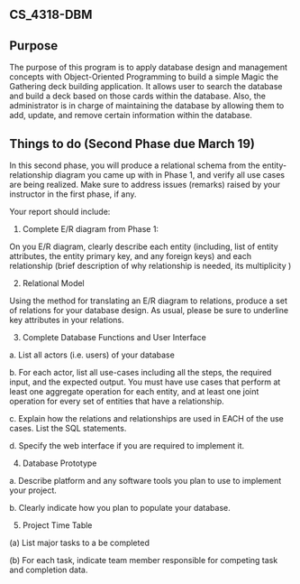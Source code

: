 ## CS_4318-DBM

## Purpose

The purpose of this program is to apply database design and management concepts with Object-Oriented Programming to build a simple Magic the Gathering deck building application. It allows user to search the database and build a deck based on those cards within the database. Also, the administrator is in charge of maintaining the database by allowing them to add, update, and remove certain information within the database.

## Things to do (Second Phase due March 19)


In this second phase, you will produce a relational schema from the entity-relationship diagram you came up with in Phase 1, and verify all use cases are being realized. Make sure to address issues (remarks) raised by your instructor in the first phase, if any.

Your report should include:

1. Complete E/R diagram from Phase 1:

  On you E/R diagram, clearly describe each entity (including, list of entity attributes, the entity primary key, and any foreign keys) and each relationship (brief description of why relationship is needed, its multiplicity )

2. Relational Model

  Using the method for translating an E/R diagram to relations, produce a set of relations for your database design. As usual, please be      sure to underline key attributes in your relations.

3. Complete Database Functions and User Interface

  a. List all actors (i.e. users) of your database

  b. For each actor, list all use-cases including all the steps, the required input, and the expected output. You must have use cases that perform at least one aggregate operation for each entity, and at least one joint operation for every set of entities that have a relationship.
  
  c. Explain how the relations and relationships are used in EACH of the use cases. List the SQL statements.

  d. Specify the web interface if you are required to implement it. 

4. Database Prototype

  a. Describe platform and any software tools you plan to use to implement your project.

  b. Clearly indicate how you plan to populate your database.

5. Project Time Table

  (a) List major tasks to a be completed

  (b) For each task, indicate team member responsible for competing task and completion data.
